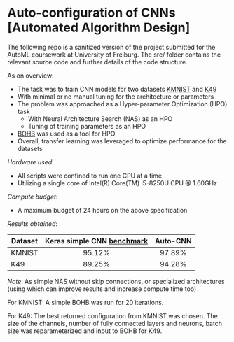 # Auto-configuration of CNNs [Automated Algorithm Design] 

The following repo is a sanitized version of the project submitted for the AutoML coursework at University of Freiburg.
The src/ folder contains the relevant source code and further details of the code structure.

As on overview:

* The task was to train CNN models for two datasets [KMNIST] and [K49]
* With minimal or no manual tuning for the architecture or parameters
* The problem was approached as a Hyper-parameter Optimization (HPO) task 
    * With Neural Architecture Search (NAS) as an HPO
    * Tuning of training parameters as an HPO 
* [BOHB] was used as a tool for HPO
* Overall, transfer learning was leveraged to optimize performance for the datasets
    

_Hardware used_:

* All scripts were confined to run one CPU at a time
* Utilizing a single core of Intel(R) Core(TM) i5-8250U CPU @ 1.60GHz


_Compute budget_:

* A maximum budget of 24 hours on the above specification


_Results obtained_:

Dataset | Keras simple CNN [benchmark] | Auto-CNN |
--- | :---: | :---: | 
KMNIST | 95.12% | 97.89% |
K49 | 89.25% | 94.28% |  

_Note_: As simple NAS without skip connections, or specialized architectures (using which can improve results and increase compute time too)


For KMNIST:
A simple BOHB was run for 20 iterations.


For K49:
The best returned configuration from KMNIST was chosen. The size of the channels, number of fully connected layers and neurons, batch size was reparameterized and input to BOHB for K49. 



[KMNIST]: https://github.com/rois-codh/kmnist
[K49]: https://github.com/rois-codh/kmnist
[BOHB]: https://automl.github.io/HpBandSter/build/html/optimizers/bohb.html
[benchmark]: https://github.com/rois-codh/kmnist#benchmarks--results-
